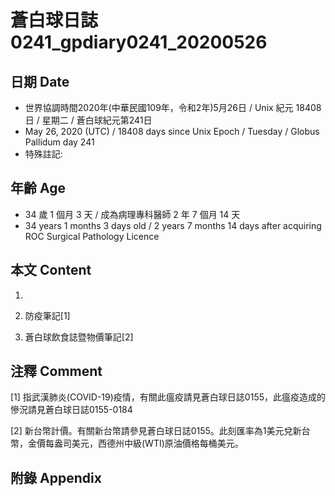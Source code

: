 # 蒼白球日誌0241_gpdiary0241_20200526 #

## 日期 Date ##

* 世界協調時間2020年(中華民國109年，令和2年)5月26日 / Unix 紀元 18408 日 / 星期二 / 蒼白球紀元第241日
* May 26, 2020 (UTC) / 18408 days since Unix Epoch / Tuesday / Globus Pallidum day 241
* 特殊註記:

## 年齡 Age ##

* 34 歲 1 個月 3 天 / 成為病理專科醫師 2 年 7 個月 14 天
* 34 years 1 months 3 days old / 2 years 7 months 14 days after acquiring ROC Surgical Pathology Licence

## 本文 Content ##

1. 

    
2. 防疫筆記[1]

    
3. 蒼白球飲食誌暨物價筆記[2]

    

## 注釋 Comment ##

[1] 指武漢肺炎(COVID-19)疫情，有關此瘟疫請見蒼白球日誌0155，此瘟疫造成的慘況請見蒼白球日誌0155-0184


[2] 新台幣計價。有關新台幣請參見蒼白球日誌0155。此刻匯率為1美元兌新台幣，金價每盎司美元，西德州中級(WTI)原油價格每桶美元。



## 附錄 Appendix ##

